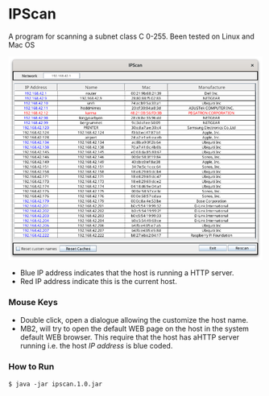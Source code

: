 # IPScan

A program for scanning a subnet class C 0-255.
Been tested on Linux and Mac OS

![ipscan](IPScan.png "IPScan")

- Blue IP address indicates that the host is running a HTTP server.
- Red IP address indicate this is the current host.


### Mouse Keys

- Double click, open a dialogue allowing the customize the host name.
- MB2, will try to open the default WEB page on the host in the system default WEB browser. This require that the host has aHTTP server running i.e. the host *IP address* is blue coded. 

### How to Run

```
$ java -jar ipscan.1.0.jar
``` 